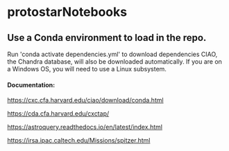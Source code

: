 # protostarNotebooks

## Use a Conda environment to load in the repo.  
Run 'conda activate dependencies.yml' to download dependencies
CIAO, the Chandra database, will also be downloaded automatically. 
If you are on a Windows OS, you will need to use a Linux subsystem.

#### Documentation:
https://cxc.cfa.harvard.edu/ciao/download/conda.html

https://cda.cfa.harvard.edu/cxctap/

https://astroquery.readthedocs.io/en/latest/index.html

https://irsa.ipac.caltech.edu/Missions/spitzer.html
